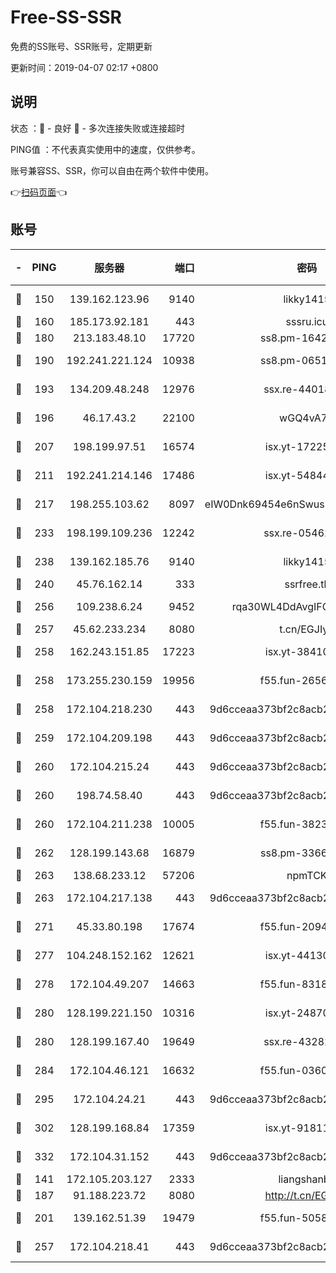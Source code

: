 # Free-SS-SSR

免费的SS账号、SSR账号，定期更新

更新时间：2019-04-07 02:17 +0800

## 说明

状态     ：🙂 - 良好 🙁 - 多次连接失败或连接超时

PING值   ：不代表真实使用中的速度，仅供参考。

账号兼容SS、SSR，你可以自由在两个软件中使用。

👉[扫码页面](https://liesauer.github.io/Free-SS-SSR/)👈

## 账号

|-|PING|服务器|端口|密码|加密方式|区域|
|:----:|:----:|:-----:|-----:|:----:|:----:|:----:|
|🙂|150|139.162.123.96|9140|likky1415|aes-256-cfb|JP|
|🙂|160|185.173.92.181|443|sssru.icu|rc4-md5|RU|
|🙂|180|213.183.48.10|17720|ss8.pm-16426576|rc4-md5|RU|
|🙂|190|192.241.221.124|10938|ss8.pm-06517363|aes-256-cfb|US|
|🙂|193|134.209.48.248|12976|ssx.re-44018010|aes-256-cfb|US|
|🙂|196|46.17.43.2|22100|wGQ4vA7D|aes-256-gcm|RU|
|🙂|207|198.199.97.51|16574|isx.yt-17225861|aes-256-cfb|US|
|🙂|211|192.241.214.146|17486|isx.yt-54844272|aes-256-cfb|US|
|🙂|217|198.255.103.62|8097|eIW0Dnk69454e6nSwuspv9DmS201tQ0D|aes-256-cfb|US|
|🙂|233|198.199.109.236|12242|ssx.re-05462515|aes-256-cfb|US|
|🙂|238|139.162.185.76|9140|likky1415|aes-256-cfb|DE|
|🙂|240|45.76.162.14|333|ssrfree.tk|rc4|SG|
|🙂|256|109.238.6.24|9452|rqa30WL4DdAvgIFG6Fs3znzTa|aes-256-cfb|FR|
|🙂|257|45.62.233.234|8080|t.cn/EGJIyrl|rc4-md5|CA|
|🙂|258|162.243.151.85|17223|isx.yt-38410278|aes-256-cfb|US|
|🙂|258|173.255.230.159|19956|f55.fun-26563232|aes-256-cfb|US|
|🙂|258|172.104.218.230|443|9d6cceaa373bf2c8acb22e60b6a58be6|aes-256-cfb|US|
|🙂|259|172.104.209.198|443|9d6cceaa373bf2c8acb22e60b6a58be6|aes-256-cfb|US|
|🙂|260|172.104.215.24|443|9d6cceaa373bf2c8acb22e60b6a58be6|aes-256-cfb|US|
|🙂|260|198.74.58.40|443|9d6cceaa373bf2c8acb22e60b6a58be6|aes-256-cfb|US|
|🙂|260|172.104.211.238|10005|f55.fun-38234111|aes-256-cfb|US|
|🙂|262|128.199.143.68|16879|ss8.pm-33663366|aes-256-cfb|SG|
|🙂|263|138.68.233.12|57206|npmTCK|rc4-md5|US|
|🙂|263|172.104.217.138|443|9d6cceaa373bf2c8acb22e60b6a58be6|aes-256-cfb|US|
|🙂|271|45.33.80.198|17674|f55.fun-20948197|aes-256-cfb|US|
|🙂|277|104.248.152.162|12621|isx.yt-44130776|aes-256-cfb|SG|
|🙂|278|172.104.49.207|14663|f55.fun-83188034|aes-256-cfb|SG|
|🙂|280|128.199.221.150|10316|isx.yt-24870485|aes-256-cfb|SG|
|🙂|280|128.199.167.40|19649|ssx.re-43282019|aes-256-cfb|SG|
|🙂|284|172.104.46.121|16632|f55.fun-03609182|aes-256-cfb|SG|
|🙂|295|172.104.24.21|443|9d6cceaa373bf2c8acb22e60b6a58be6|aes-256-cfb|US|
|🙂|302|128.199.168.84|17359|isx.yt-91811801|aes-256-cfb|SG|
|🙂|332|172.104.31.152|443|9d6cceaa373bf2c8acb22e60b6a58be6|aes-256-cfb|US|
|🙂|141|172.105.203.127|2333|liangshanbo|chacha20|JP|
|🙂|187|91.188.223.72|8080|http://t.cn/EGJIyrl|rc4-md5|RU|
|🙂|201|139.162.51.39|19479|f55.fun-50586096|aes-256-cfb|SG|
|🙂|257|172.104.218.41|443|9d6cceaa373bf2c8acb22e60b6a58be6|aes-256-cfb|US|
